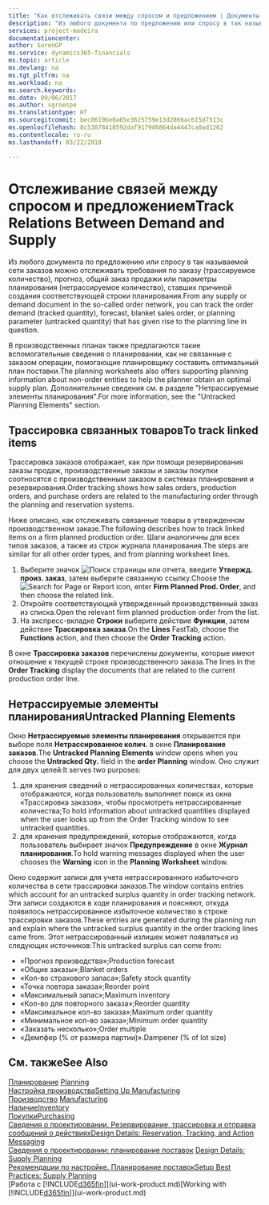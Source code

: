 ```yaml
---
title: "Как отслеживать связи между спросом и предложением | Документы Майкрософт"
description: "Из любого документа по предложению или спросу в так называемой сети заказов можно отслеживать требования по заказу (трассируемое количество), прогноз, общий заказ продажи или параметры планирования (нетрассируемое количество), ставших причиной создания соответствующей строки планирования."
services: project-madeira
documentationcenter: 
author: SorenGP
ms.service: dynamics365-financials
ms.topic: article
ms.devlang: na
ms.tgt_pltfrm: na
ms.workload: na
ms.search.keywords: 
ms.date: 09/06/2017
ms.author: sgroespe
ms.translationtype: HT
ms.sourcegitcommit: bec0619be0a65e3625759e13d2866ac615d7513c
ms.openlocfilehash: 8c53878418592daf9179d6864da4447ca8ad1262
ms.contentlocale: ru-ru
ms.lasthandoff: 03/22/2018

---
```

# <a name="track-relations-between-demand-and-supply"></a><span data-ttu-id="bbcd3-103">Отслеживание связей между спросом и предложением</span><span class="sxs-lookup"><span data-stu-id="bbcd3-103">Track Relations Between Demand and Supply</span></span>
<span data-ttu-id="bbcd3-104">Из любого документа по предложению или спросу в так называемой сети заказов можно отслеживать требования по заказу (трассируемое количество), прогноз, общий заказ продажи или параметры планирования (нетрассируемое количество), ставших причиной создания соответствующей строки планирования.</span><span class="sxs-lookup"><span data-stu-id="bbcd3-104">From any supply or demand document in the so-called order network, you can track the order demand (tracked quantity), forecast, blanket sales order, or planning parameter (untracked quantity) that has given rise to the planning line in question.</span></span>

<span data-ttu-id="bbcd3-105">В производственных планах также предлагаются такие вспомогательные сведения о планировании, как не связанные с заказом операции, помогающие планировщику составить оптимальный план поставки.</span><span class="sxs-lookup"><span data-stu-id="bbcd3-105">The planning worksheets also offers supporting planning information about non-order entities to help the planner obtain an optimal supply plan.</span></span> <span data-ttu-id="bbcd3-106">Дополнительные сведения см. в разделе "Нетрассируемые элементы планирования".</span><span class="sxs-lookup"><span data-stu-id="bbcd3-106">For more information, see the "Untracked Planning Elements" section.</span></span>

## <a name="to-track-linked-items"></a><span data-ttu-id="bbcd3-107">Трассировка связанных товаров</span><span class="sxs-lookup"><span data-stu-id="bbcd3-107">To track linked items</span></span>
<span data-ttu-id="bbcd3-108">Трассировка заказов отображает, как при помощи резервирования заказы продаж, производственные заказы и заказы покупки соотносятся с производственным заказом в системах планирования и резервирования.</span><span class="sxs-lookup"><span data-stu-id="bbcd3-108">Order tracking shows how sales orders, production orders, and purchase orders are related to the manufacturing order through the planning and reservation systems.</span></span>

<span data-ttu-id="bbcd3-109">Ниже описано, как отслеживать связанные товары в утвержденном производственном заказе.</span><span class="sxs-lookup"><span data-stu-id="bbcd3-109">The following describes how to track linked items on a firm planned production order.</span></span> <span data-ttu-id="bbcd3-110">Шаги аналогичны для всех типов заказов, а также из строк журнала планирования.</span><span class="sxs-lookup"><span data-stu-id="bbcd3-110">The steps are similar for all other order types, and from planning worksheet lines.</span></span>

1. <span data-ttu-id="bbcd3-111">Выберите значок ![Поиск страницы или отчета](media/ui-search/search_small.png "Значок поиска страницы или отчета"), введите **Утвержд. произ. заказ**, затем выберите связанную ссылку.</span><span class="sxs-lookup"><span data-stu-id="bbcd3-111">Choose the ![Search for Page or Report](media/ui-search/search_small.png "Search for Page or Report icon") icon, enter **Firm Planned Prod. Order**, and then choose the related link.</span></span>
2. <span data-ttu-id="bbcd3-112">Откройте соответствующий утвержденный производственный заказ из списка.</span><span class="sxs-lookup"><span data-stu-id="bbcd3-112">Open the relevant firm planned production order from the list.</span></span>
3. <span data-ttu-id="bbcd3-113">На экспресс-вкладке **Строки** выберите действие **Функции**, затем действие **Трассировка заказа**.</span><span class="sxs-lookup"><span data-stu-id="bbcd3-113">On the **Lines** FastTab, choose the **Functions** action, and then choose the **Order Tracking** action.</span></span>

<span data-ttu-id="bbcd3-114">В окне **Трассировка заказов** перечислены документы, которые имеют отношение к текущей строке производственного заказа.</span><span class="sxs-lookup"><span data-stu-id="bbcd3-114">The lines in the **Order Tracking** display the documents that are related to the current production order line.</span></span>

## <a name="untracked-planning-elements"></a><span data-ttu-id="bbcd3-115">Нетрассируемые элементы планирования</span><span class="sxs-lookup"><span data-stu-id="bbcd3-115">Untracked Planning Elements</span></span>
<span data-ttu-id="bbcd3-116">Окно **Нетрассируемые элементы планирования** открывается при выборе поля **Нетрассированное колич.** в окне **Планирование заказов**.</span><span class="sxs-lookup"><span data-stu-id="bbcd3-116">The **Untracked Planning Elements** window opens when you choose the **Untracked Qty.** field in the **order Planning** window.</span></span> <span data-ttu-id="bbcd3-117">Оно служит для двух целей:</span><span class="sxs-lookup"><span data-stu-id="bbcd3-117">It serves two purposes:</span></span>

1. <span data-ttu-id="bbcd3-118">для хранения сведений о нетрассированных количествах, которые отображаются, когда пользователь выполняет поиск из окна «Трассировка заказов», чтобы просмотреть нетрассированные количества;</span><span class="sxs-lookup"><span data-stu-id="bbcd3-118">To hold information about untracked quantities displayed when the user looks up from the Order Tracking window to see untracked quantities.</span></span>
2. <span data-ttu-id="bbcd3-119">для хранения предупреждений, которые отображаются, когда пользователь выбирает значок **Предупреждение** в окне **Журнал планирования**.</span><span class="sxs-lookup"><span data-stu-id="bbcd3-119">To hold warning messages displayed when the user chooses the **Warning** icon in the **Planning Worksheet** window.</span></span>

<span data-ttu-id="bbcd3-120">Окно содержит записи для учета нетрассированного избыточного количества в сети трассировки заказов.</span><span class="sxs-lookup"><span data-stu-id="bbcd3-120">The window contains entries which account for an untracked surplus quantity in order tracking network.</span></span> <span data-ttu-id="bbcd3-121">Эти записи создаются в ходе планирования и поясняют, откуда появилось нетрассированное избыточное количество в строке трассировки заказов.</span><span class="sxs-lookup"><span data-stu-id="bbcd3-121">These entries are generated during the planning run and explain where the untracked surplus quantity in the order tracking lines came from.</span></span> <span data-ttu-id="bbcd3-122">Этот нетрассированный излишек может появляться из следующих источников:</span><span class="sxs-lookup"><span data-stu-id="bbcd3-122">This untracked surplus can come from:</span></span>

- <span data-ttu-id="bbcd3-123">«Прогноз производства»;</span><span class="sxs-lookup"><span data-stu-id="bbcd3-123">Production forecast</span></span>
- <span data-ttu-id="bbcd3-124">«Общие заказы»;</span><span class="sxs-lookup"><span data-stu-id="bbcd3-124">Blanket orders</span></span>
- <span data-ttu-id="bbcd3-125">«Кол-во страхового запаса»;</span><span class="sxs-lookup"><span data-stu-id="bbcd3-125">Safety stock quantity</span></span>
- <span data-ttu-id="bbcd3-126">«Точка повтора заказа»;</span><span class="sxs-lookup"><span data-stu-id="bbcd3-126">Reorder point</span></span>
- <span data-ttu-id="bbcd3-127">«Максимальный запас»;</span><span class="sxs-lookup"><span data-stu-id="bbcd3-127">Maximum inventory</span></span>
- <span data-ttu-id="bbcd3-128">«Кол-во для повторного заказа»;</span><span class="sxs-lookup"><span data-stu-id="bbcd3-128">Reorder quantity</span></span>
- <span data-ttu-id="bbcd3-129">«Максимальное кол-во заказа»;</span><span class="sxs-lookup"><span data-stu-id="bbcd3-129">Maximum order quantity</span></span>
- <span data-ttu-id="bbcd3-130">«Минимальное кол-во заказа»;</span><span class="sxs-lookup"><span data-stu-id="bbcd3-130">Minimum order quantity</span></span>
- <span data-ttu-id="bbcd3-131">«Заказать несколько»;</span><span class="sxs-lookup"><span data-stu-id="bbcd3-131">Order multiple</span></span>
- <span data-ttu-id="bbcd3-132">«Демпфер (% от размера партии)».</span><span class="sxs-lookup"><span data-stu-id="bbcd3-132">Dampener (% of lot size)</span></span>

## <a name="see-also"></a><span data-ttu-id="bbcd3-133">См. также</span><span class="sxs-lookup"><span data-stu-id="bbcd3-133">See Also</span></span>  
<span data-ttu-id="bbcd3-134">[Планирование](production-planning.md) </span><span class="sxs-lookup"><span data-stu-id="bbcd3-134">[Planning](production-planning.md) </span></span>  
[<span data-ttu-id="bbcd3-135">Настройка производства</span><span class="sxs-lookup"><span data-stu-id="bbcd3-135">Setting Up Manufacturing</span></span>](production-configure-production-processes.md)  
<span data-ttu-id="bbcd3-136">[Производство](production-manage-manufacturing.md)  </span><span class="sxs-lookup"><span data-stu-id="bbcd3-136">[Manufacturing](production-manage-manufacturing.md)  </span></span>  
[<span data-ttu-id="bbcd3-137">Наличие</span><span class="sxs-lookup"><span data-stu-id="bbcd3-137">Inventory</span></span>](inventory-manage-inventory.md)  
[<span data-ttu-id="bbcd3-138">Покупки</span><span class="sxs-lookup"><span data-stu-id="bbcd3-138">Purchasing</span></span>](purchasing-manage-purchasing.md)  
[<span data-ttu-id="bbcd3-139">Сведения о проектировании. Резервирование, трассировка и отправка сообщений о действиях</span><span class="sxs-lookup"><span data-stu-id="bbcd3-139">Design Details: Reservation, Tracking, and Action Messaging</span></span>](design-details-reservation-order-tracking-and-action-messaging.md)  
<span data-ttu-id="bbcd3-140">[Сведения о проектировании: планирование поставок](design-details-supply-planning.md) </span><span class="sxs-lookup"><span data-stu-id="bbcd3-140">[Design Details: Supply Planning](design-details-supply-planning.md) </span></span>  
[<span data-ttu-id="bbcd3-141">Рекомендации по настройке. Планирование поставок</span><span class="sxs-lookup"><span data-stu-id="bbcd3-141">Setup Best Practices: Supply Planning</span></span>](setup-best-practices-supply-planning.md)  
<span data-ttu-id="bbcd3-142">[Работа с [!INCLUDE[d365fin](includes/d365fin_md.md)]](ui-work-product.md)</span><span class="sxs-lookup"><span data-stu-id="bbcd3-142">[Working with [!INCLUDE[d365fin](includes/d365fin_md.md)]](ui-work-product.md)</span></span>

